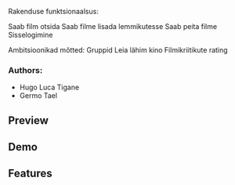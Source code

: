 Rakenduse funktsionaalsus:

Saab film otsida
Saab filme lisada lemmikutesse
Saab peita filme
Sisselogimine

Ambitsioonikad mõtted:
Gruppid
Leia lähim kino
Filmikriitikute rating

### Authors:
- Hugo Luca Tigane
- Germo Tael

## Preview

## Demo

## Features

